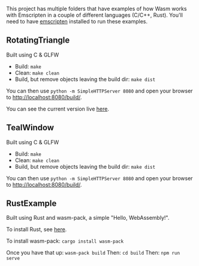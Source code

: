 This project has multiple folders that have examples of how Wasm works with Emscripten in a couple of different languages (C/C++, Rust). You'll need to have [emscripten](https://github.com/emscripten-core/emscripten) installed to run these examples.

## RotatingTriangle

Built using C & GLFW

- Build: `make`
- Clean: `make clean`
- Build, but remove objects leaving the build dir: `make dist`

You can then use `python -m SimpleHTTPServer 8080` and open your browser to [http://localhost:8080/build/](http://localhost:8080/build/).

You can see the current version live [here](https://latte.tfaieta.now.sh/).

## TealWindow

Built using C & GLFW

- Build: `make`
- Clean: `make clean`
- Build, but remove objects leaving the build dir: `make dist`

You can then use `python -m SimpleHTTPServer 8080` and open your browser to [http://localhost:8080/build/](http://localhost:8080/build/).

## RustExample

Built using Rust and wasm-pack, a simple "Hello, WebAssembly!".

To install Rust, see [here](https://www.rust-lang.org/tools/install).

To install wasm-pack: `cargo install wasm-pack`

Once you have that up: `wasm-pack build`
Then: `cd build`
Then: `npm run serve`

